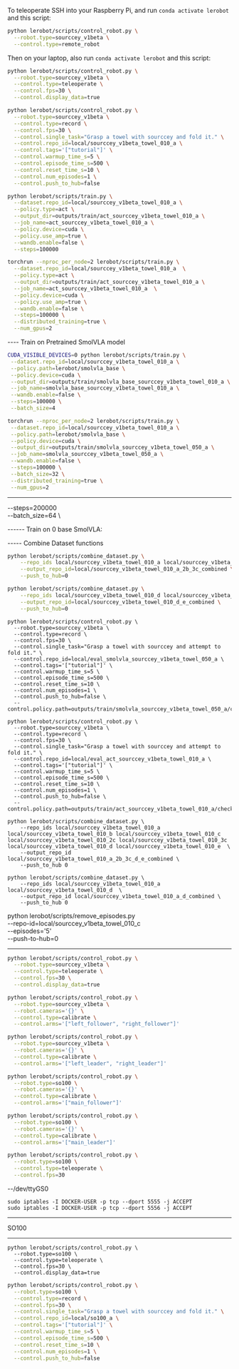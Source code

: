 To teleoperate SSH into your Raspberry Pi, and run `conda activate lerobot` and this script:

```bash
python lerobot/scripts/control_robot.py \
  --robot.type=sourccey_v1beta \
  --control.type=remote_robot
```

Then on your laptop, also run `conda activate lerobot` and this script:

```bash
python lerobot/scripts/control_robot.py \
  --robot.type=sourccey_v1beta \
  --control.type=teleoperate \
  --control.fps=30 \
  --control.display_data=true
```

```bash
python lerobot/scripts/control_robot.py \
  --robot.type=sourccey_v1beta \
  --control.type=record \
  --control.fps=30 \
  --control.single_task="Grasp a towel with sourccey and fold it." \
  --control.repo_id=local/sourccey_v1beta_towel_010_a \
  --control.tags='["tutorial"]' \
  --control.warmup_time_s=5 \
  --control.episode_time_s=500 \
  --control.reset_time_s=10 \
  --control.num_episodes=1 \
  --control.push_to_hub=false
```

```bash
python lerobot/scripts/train.py \
  --dataset.repo_id=local/sourccey_v1beta_towel_010_a \
  --policy.type=act \
  --output_dir=outputs/train/act_sourccey_v1beta_towel_010_a \
  --job_name=act_sourccey_v1beta_towel_010_a \
  --policy.device=cuda \
  --policy.use_amp=true \
  --wandb.enable=false \
  --steps=100000
```

```bash
torchrun --nproc_per_node=2 lerobot/scripts/train.py \
  --dataset.repo_id=local/sourccey_v1beta_towel_010_a  \
  --policy.type=act \
  --output_dir=outputs/train/act_sourccey_v1beta_towel_010_a \
  --job_name=act_sourccey_v1beta_towel_010_a  \
  --policy.device=cuda \
  --policy.use_amp=true \
  --wandb.enable=false \
  --steps=100000 \
  --distributed_training=true \
  --num_gpus=2
```

---- Train on Pretrained SmolVLA model

```bash
CUDA_VISIBLE_DEVICES=0 python lerobot/scripts/train.py \
 --dataset.repo_id=local/sourccey_v1beta_towel_010_a \
 --policy.path=lerobot/smolvla_base \
 --policy.device=cuda \
 --output_dir=outputs/train/smolvla_base_sourccey_v1beta_towel_010_a \
 --job_name=smolvla_base_sourccey_v1beta_towel_010_a \
 --wandb.enable=false \
 --steps=100000 \
 --batch_size=4
```

```bash
torchrun --nproc_per_node=2 lerobot/scripts/train.py \
 --dataset.repo_id=local/sourccey_v1beta_towel_010_a \
 --policy.path=lerobot/smolvla_base \
 --policy.device=cuda \
 --output_dir=outputs/train/smolvla_sourccey_v1beta_towel_050_a \
 --job_name=smolvla_sourccey_v1beta_towel_050_a \
 --wandb.enable=false \
 --steps=100000 \
 --batch_size=32 \
 --distributed_training=true \
 --num_gpus=2
```

---

--steps=200000 \
 --batch_size=64 \

------ Train on 0 base SmolVLA:

<!-- ```bash
python lerobot/scripts/train.py \
  --dataset.repo_id=local/sourccey_v1beta_towel_010_a \
  --policy.type=smolvla \
  --output_dir=outputs/train/smolvla_sourccey_v1beta_towel_010_a \
  --job_name=smolvla_sourccey_v1beta_towel_010_a \
  --policy.device=cuda \
  --wandb.enable=false \
  --steps=100000 \
  --batch_size=4
```

```bash
torchrun --nproc_per_node=2 lerobot/scripts/train.py \
  --dataset.repo_id=local/sourccey_v1beta_towel_010_a\
  --policy.type=smolvla \
  --output_dir=outputs/train/smolvla_sourccey_v1beta_towel_010_4_a \
  --job_name=smolvla_sourccey_v1beta_towel_050_a \
  --policy.device=cuda \
  --wandb.enable=false \
  --steps=200000 \
  --distributed_training=true \
  --num_gpus=2 \
  --batch_size=32
``` -->

----- Combine Dataset functions

```bash
python lerobot/scripts/combine_dataset.py \
    --repo_ids local/sourccey_v1beta_towel_010_a local/sourccey_v1beta_towel_010_b local/sourccey_v1beta_towel_010_2b local/sourccey_v1beta_towel_010_c local/sourccey_v1beta_towel_010_2c local/sourccey_v1beta_towel_010_3c \
    --output_repo_id=local/sourccey_v1beta_towel_010_a_2b_3c_combined \
    --push_to_hub=0
```

```bash
python lerobot/scripts/combine_dataset.py \
    --repo_ids local/sourccey_v1beta_towel_010_d local/sourccey_v1beta_towel_010_e \
    --output_repo_id=local/sourccey_v1beta_towel_010_d_e_combined \
    --push_to_hub=0
```

```
python lerobot/scripts/control_robot.py \
  --robot.type=sourccey_v1beta \
  --control.type=record \
  --control.fps=30 \
  --control.single_task="Grasp a towel with sourccey and attempt to fold it." \
  --control.repo_id=local/eval_smolvla_sourccey_v1beta_towel_050_a \
  --control.tags='["tutorial"]' \
  --control.warmup_time_s=5 \
  --control.episode_time_s=500 \
  --control.reset_time_s=10 \
  --control.num_episodes=1 \
  --control.push_to_hub=false \
  --control.policy.path=outputs/train/smolvla_sourccey_v1beta_towel_050_a/checkpoints/100000/pretrained_model
```

```
python lerobot/scripts/control_robot.py \
  --robot.type=sourccey_v1beta \
  --control.type=record \
  --control.fps=30 \
  --control.single_task="Grasp a towel with sourccey and attempt to fold it." \
  --control.repo_id=local/eval_act_sourccey_v1beta_towel_010_a \
  --control.tags='["tutorial"]' \
  --control.warmup_time_s=5 \
  --control.episode_time_s=500 \
  --control.reset_time_s=10 \
  --control.num_episodes=1 \
  --control.push_to_hub=false \
  --control.policy.path=outputs/train/act_sourccey_v1beta_towel_010_a/checkpoints/100000/pretrained_model
```

```
python lerobot/scripts/combine_dataset.py \
    --repo_ids local/sourccey_v1beta_towel_010_a local/sourccey_v1beta_towel_010_b local/sourccey_v1beta_towel_010_c local/sourccey_v1beta_towel_010_2c local/sourccey_v1beta_towel_010_3c local/sourccey_v1beta_towel_010_d local/sourccey_v1beta_towel_010_e  \
    --output_repo_id local/sourccey_v1beta_towel_010_a_2b_3c_d_e_combined \
    --push_to_hub 0
```

```
python lerobot/scripts/combine_dataset.py \
    --repo_ids local/sourccey_v1beta_towel_010_a local/sourccey_v1beta_towel_010_d  \
    --output_repo_id local/sourccey_v1beta_towel_010_a_d_combined \
    --push_to_hub 0
```

python lerobot/scripts/remove_episodes.py \
 --repo-id=local/sourccey_v1beta_towel_010_c \
 --episodes='5' \
 --push-to-hub=0

---

```bash
python lerobot/scripts/control_robot.py \
  --robot.type=sourccey_v1beta \
  --control.type=teleoperate \
  --control.fps=30 \
  --control.display_data=true
```

```bash
python lerobot/scripts/control_robot.py \
  --robot.type=sourccey_v1beta \
  --robot.cameras='{}' \
  --control.type=calibrate \
  --control.arms='["left_follower", "right_follower"]'
```

```bash
python lerobot/scripts/control_robot.py \
  --robot.type=sourccey_v1beta \
  --robot.cameras='{}' \
  --control.type=calibrate \
  --control.arms='["left_leader", "right_leader"]'
```

```bash
python lerobot/scripts/control_robot.py \
  --robot.type=so100 \
  --robot.cameras='{}' \
  --control.type=calibrate \
  --control.arms='["main_follower"]'
```

```bash
python lerobot/scripts/control_robot.py \
  --robot.type=so100 \
  --robot.cameras='{}' \
  --control.type=calibrate \
  --control.arms='["main_leader"]'
```

```bash
python lerobot/scripts/control_robot.py \
  --robot.type=so100 \
  --control.type=teleoperate \
  --control.fps=30
```

--/dev/ttyGS0

```
sudo iptables -I DOCKER-USER -p tcp --dport 5555 -j ACCEPT
sudo iptables -I DOCKER-USER -p tcp --dport 5556 -j ACCEPT
```

---

SO100

---

```
python lerobot/scripts/control_robot.py \
  --robot.type=so100 \
  --control.type=teleoperate \
  --control.fps=30 \
  --control.display_data=true
```

```bash
python lerobot/scripts/control_robot.py \
  --robot.type=so100 \
  --control.type=record \
  --control.fps=30 \
  --control.single_task="Grasp a towel with sourccey and fold it." \
  --control.repo_id=local/so100_a \
  --control.tags='["tutorial"]' \
  --control.warmup_time_s=5 \
  --control.episode_time_s=500 \
  --control.reset_time_s=10 \
  --control.num_episodes=1 \
  --control.push_to_hub=false
```
